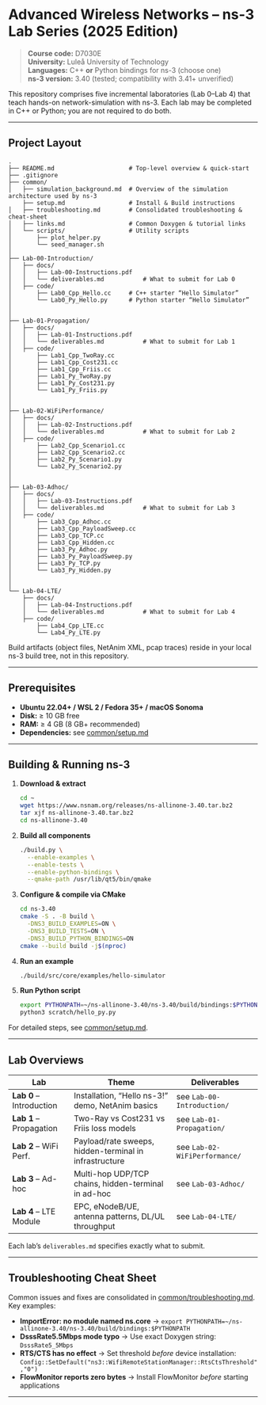 # Advanced Wireless Networks – ns-3 Lab Series (2025 Edition)

> **Course code:** D7030E  
> **University:** Luleå University of Technology   
> **Languages:** C++ **or** Python bindings for ns-3 (choose one)  
> **ns-3 version:** 3.40 (tested; compatibility with 3.41+ unverified)

This repository comprises five incremental laboratories (Lab 0–Lab 4) that teach hands-on network-simulation with ns-3. Each lab may be completed in C++ or Python; you are not required to do both.

---

## Project Layout

```
.
├── README.md                     # Top-level overview & quick-start
├── .gitignore                    
├── common/                       
│   ├── simulation_background.md  # Overview of the simulation architecture used by ns-3
    ├── setup.md                  # Install & Build instructions
│   ├── troubleshooting.md        # Consolidated troubleshooting & cheat-sheet
│   ├── links.md                  # Common Doxygen & tutorial links
│   └── scripts/                  # Utility scripts
│       ├── plot_helper.py
│       └── seed_manager.sh
│
├── Lab-00-Introduction/          
│   ├── docs/                     
│   │   ├── Lab-00-Instructions.pdf  
│   │   └── deliverables.md           # What to submit for Lab 0
│   ├── code/                     
│       ├── Lab0_Cpp_Hello.cc     # C++ starter “Hello Simulator”
│       └── Lab0_Py_Hello.py      # Python starter “Hello Simulator”
│
│
├── Lab-01-Propagation/           
│   ├── docs/                     
│   │   ├── Lab-01-Instructions.pdf
│   │   └── deliverables.md           # What to submit for Lab 1
│   ├── code/                     
│       ├── Lab1_Cpp_TwoRay.cc
│       ├── Lab1_Cpp_Cost231.cc
│       ├── Lab1_Cpp_Friis.cc
│       ├── Lab1_Py_TwoRay.py
│       ├── Lab1_Py_Cost231.py
│       └── Lab1_Py_Friis.py
│
│
├── Lab-02-WiFiPerformance/       
│   ├── docs/                     
│   │   ├── Lab-02-Instructions.pdf
│   │   └── deliverables.md           # What to submit for Lab 2
│   ├── code/                     
│       ├── Lab2_Cpp_Scenario1.cc
│       ├── Lab2_Cpp_Scenario2.cc
│       ├── Lab2_Py_Scenario1.py
│       └── Lab2_Py_Scenario2.py
│   
│
├── Lab-03-Adhoc/                 
│   ├── docs/                     
│   │   ├── Lab-03-Instructions.pdf
│   │   └── deliverables.md           # What to submit for Lab 3
│   ├── code/                     
│       ├── Lab3_Cpp_Adhoc.cc
│       ├── Lab3_Cpp_PayloadSweep.cc
│       ├── Lab3_Cpp_TCP.cc
│       ├── Lab3_Cpp_Hidden.cc
│       ├── Lab3_Py_Adhoc.py
│       ├── Lab3_Py_PayloadSweep.py
│       ├── Lab3_Py_TCP.py
│       └── Lab3_Py_Hidden.py
│
│
└── Lab-04-LTE/                    
    ├── docs/                     
    │   ├── Lab-04-Instructions.pdf
    │   └── deliverables.md           # What to submit for Lab 4
    ├── code/                     
        ├── Lab4_Cpp_LTE.cc
        └── Lab4_Py_LTE.py
````

Build artifacts (object files, NetAnim XML, pcap traces) reside in your local ns-3 build tree, not in this repository.

---

## Prerequisites

- **Ubuntu 22.04+ / WSL 2 / Fedora 35+ / macOS Sonoma**  
- **Disk:** ≥ 10 GB free  
- **RAM:** ≥ 4 GB (8 GB+ recommended)  
- **Dependencies:** see [common/setup.md](common/setup.md)  

---

## Building & Running ns-3

1. **Download & extract**  
   ```bash
   cd ~
   wget https://www.nsnam.org/releases/ns-allinone-3.40.tar.bz2
   tar xjf ns-allinone-3.40.tar.bz2
   cd ns-allinone-3.40
   ````

2. **Build all components**

   ```bash
   ./build.py \
     --enable-examples \
     --enable-tests \
     --enable-python-bindings \
     --qmake-path /usr/lib/qt5/bin/qmake
   ```

3. **Configure & compile via CMake**

   ```bash
   cd ns-3.40
   cmake -S . -B build \
     -DNS3_BUILD_EXAMPLES=ON \
     -DNS3_BUILD_TESTS=ON \
     -DNS3_BUILD_PYTHON_BINDINGS=ON
   cmake --build build -j$(nproc)
   ```

4. **Run an example**

   ```bash
   ./build/src/core/examples/hello-simulator
   ```

5. **Run Python script**

   ```bash
   export PYTHONPATH=~/ns-allinone-3.40/ns-3.40/build/bindings:$PYTHONPATH
   python3 scratch/hello_py.py
   ```

For detailed steps, see [common/setup.md](common/setup.md).

---

## Lab Overviews

| Lab                      | Theme                                                  | Deliverables                  |
| ------------------------ | ------------------------------------------------------ | ----------------------------- |
| **Lab 0** – Introduction | Installation, “Hello ns-3!” demo, NetAnim basics       | see `Lab-00-Introduction/`    |
| **Lab 1** – Propagation  | Two-Ray vs Cost231 vs Friis loss models                | see `Lab-01-Propagation/`     |
| **Lab 2** – WiFi Perf.   | Payload/rate sweeps, hidden-terminal in infrastructure | see `Lab-02-WiFiPerformance/` |
| **Lab 3** – Ad-hoc       | Multi-hop UDP/TCP chains, hidden-terminal in ad-hoc    | see `Lab-03-Adhoc/`           |
| **Lab 4** – LTE Module   | EPC, eNodeB/UE, antenna patterns, DL/UL throughput     | see `Lab-04-LTE/`             |

Each lab’s `deliverables.md` specifies exactly what to submit.

---

## Troubleshooting Cheat Sheet

Common issues and fixes are consolidated in [common/troubleshooting.md](common/troubleshooting.md). Key examples:

* **ImportError: no module named ns.core**
  → `export PYTHONPATH=~/ns-allinone-3.40/ns-3.40/build/bindings:$PYTHONPATH`
* **DsssRate5.5Mbps mode typo**
  → Use exact Doxygen string: `DsssRate5_5Mbps`
* **RTS/CTS has no effect**
  → Set threshold *before* device installation:
  `Config::SetDefault("ns3::WifiRemoteStationManager::RtsCtsThreshold","0")`
* **FlowMonitor reports zero bytes**
  → Install FlowMonitor *before* starting applications

---